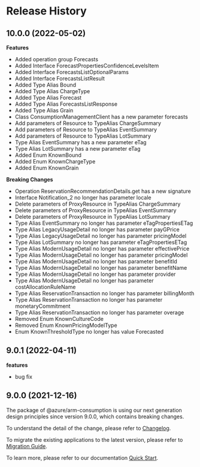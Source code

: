 # Release History
    
## 10.0.0 (2022-05-02)
    
**Features**

  - Added operation group Forecasts
  - Added Interface ForecastPropertiesConfidenceLevelsItem
  - Added Interface ForecastsListOptionalParams
  - Added Interface ForecastsListResult
  - Added Type Alias Bound
  - Added Type Alias ChargeType
  - Added Type Alias Forecast
  - Added Type Alias ForecastsListResponse
  - Added Type Alias Grain
  - Class ConsumptionManagementClient has a new parameter forecasts
  - Add parameters of Resource to TypeAlias ChargeSummary
  - Add parameters of Resource to TypeAlias EventSummary
  - Add parameters of Resource to TypeAlias LotSummary
  - Type Alias EventSummary has a new parameter eTag
  - Type Alias LotSummary has a new parameter eTag
  - Added Enum KnownBound
  - Added Enum KnownChargeType
  - Added Enum KnownGrain

**Breaking Changes**

  - Operation ReservationRecommendationDetails.get has a new signature
  - Interface Notification_2 no longer has parameter locale
  - Delete parameters of ProxyResource in TypeAlias ChargeSummary
  - Delete parameters of ProxyResource in TypeAlias EventSummary
  - Delete parameters of ProxyResource in TypeAlias LotSummary
  - Type Alias EventSummary no longer has parameter eTagPropertiesETag
  - Type Alias LegacyUsageDetail no longer has parameter payGPrice
  - Type Alias LegacyUsageDetail no longer has parameter pricingModel
  - Type Alias LotSummary no longer has parameter eTagPropertiesETag
  - Type Alias ModernUsageDetail no longer has parameter effectivePrice
  - Type Alias ModernUsageDetail no longer has parameter pricingModel
  - Type Alias ModernUsageDetail no longer has parameter benefitId
  - Type Alias ModernUsageDetail no longer has parameter benefitName
  - Type Alias ModernUsageDetail no longer has parameter provider
  - Type Alias ModernUsageDetail no longer has parameter costAllocationRuleName
  - Type Alias ReservationTransaction no longer has parameter billingMonth
  - Type Alias ReservationTransaction no longer has parameter monetaryCommitment
  - Type Alias ReservationTransaction no longer has parameter overage
  - Removed Enum KnownCultureCode
  - Removed Enum KnownPricingModelType
  - Enum KnownThresholdType no longer has value Forecasted
    
## 9.0.1 (2022-04-11)

**features**

  - bug fix

## 9.0.0 (2021-12-16)

The package of @azure/arm-consumption is using our next generation design principles since version 9.0.0, which contains breaking changes.

To understand the detail of the change, please refer to [Changelog](https://aka.ms/js-track2-changelog).

To migrate the existing applications to the latest version, please refer to [Migration Guide](https://aka.ms/js-track2-migration-guide).

To learn more, please refer to our documentation [Quick Start](https://aka.ms/js-track2-quickstart).
